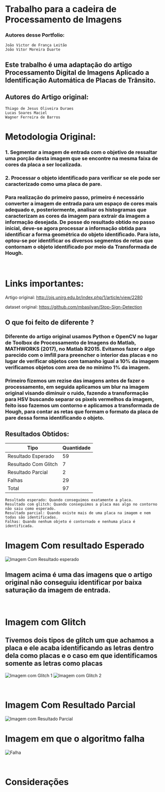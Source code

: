 # Trabalho para a cadeira de Processamento de Imagens

### Autores desse Portfolio:
    João Victor de França Leitão
    João Vitor Moreira Duarte

## Este trabalho é uma adaptação do artigo Processamento Digital de Imagens Aplicado a Identificação Automática de Placas de Trânsito.

## Autores do Artigo original:
    Thiago de Jesus Oliveira Duraes
    Lucas Soares Maciel
    Wagner Ferreira de Barros

# Metodologia Original:
### 1. Segmentar a imagem de entrada com o objetivo de ressaltar uma porção desta imagem que se encontre na mesma faixa de cores da placa a ser localizada.

### 2. Processar o objeto identificado para verificar se ele pode ser caracterizado como uma placa de pare.

### Para realização do primeiro passo, primeiro é necessário converter a imagem de entrada para um espaço de cores mais adequado e, posteriormente, analisar os histogramas que caracterizam as cores da imagem para extrair da imagem a informação desejada. De posse do resultado obtido no passo inicial, deve-se agora processar a informação obtida para identificar a forma geométrica do objeto identificado. Para isto, optou-se por identificar os diversos segmentos de retas que contornam o objeto identificado por meio da Transformada de Hough.

<br>

# Links importantes:
Artigo original: http://ojs.unirg.edu.br/index.php/1/article/view/2280

dataset original: https://github.com/mbasilyan/Stop-Sign-Detection

## O que foi feito de diferente ?

### Diferente do artigo original usamos Python e OpenCV no lugar de Toolbox de Processamento de Imagens do Matlab, MATHWORKS (2017), no Matlab R2015. Evitamos fazer o algo parecido com o imfill para preencher o interior das placas e no lugar de verificar objetos com tamanho igual a 10% da imagem verificamos objetos com area de no minimo 1% da imagem.

### Primeiro fizemos um rezise das imagens antes de fazer o processamento, em seguida aplicamos um blur na imagem original visando diminuir o ruido, fazendo a transformação para HSV buscando separar os pixels vermelhos da imagem, feito isso fazemos um contorno e aplicamos a transformada de Hough, para contar as retas que formam o formato da placa de pare dessa forma identificando o objeto.


## Resultados Obtidos:

| Tipo                 | Quantidade |
| -------------------- | ---------- |
| Resultado Esperado   | 59         |
| Resultado Com Glitch | 7          |
| Resultado Parcial    | 2          |
| Falhas               | 29         |
| Total                | 97         |


    Resultado esperado: Quando conseguimos exatamente a placa.
    Resultado com glitch: Quando conseguimos a placa mas algo no contorno não saiu como esperado.
    Resultado parcial: Quando existe mais de uma placa na imagem e nem todas são identificadas.
    Falhas: Quando nenhum objeto é contornado e nenhuma placa é identificada.

# Imagem Com resultado Esperado
![Imagem Com Resultado esperado](https://raw.githubusercontent.com/JVMoreiraD/pdi-transito/master/samples/result11.jpg)
## Imagem acima é uma das imagens que o artigo original não conseguiu identificar por baixa saturação da imagem de entrada.

<br>

# Imagem com Glitch
## Tivemos dois tipos de glitch um que achamos a placa e ele acaba identificando as letras dentro dela como placas e o caso em que identificamos somente as letras como placas

![Imagem com Glitch 1](https://raw.githubusercontent.com/JVMoreiraD/pdi-transito/master/samples/glitch04.jpg)
![Imagem com Glitch 2](https://raw.githubusercontent.com/JVMoreiraD/pdi-transito/master/samples/glitch03.jpg)

<br>

# Imagem Com Resultado Parcial

![Imagem com Resultado Parcial](https://raw.githubusercontent.com/JVMoreiraD/pdi-transito/master/samples/acertoParcial01.jpg)

# Imagem em que o algoritmo falha

![Falha](https://raw.githubusercontent.com/JVMoreiraD/pdi-transito/master/samples/falha05.jpg)

<br>

# Considerações
